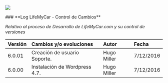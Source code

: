 <p align="left">
<img src="https://s13.postimg.org/bl787p213/Life_My_Car_Github.png">
</p>
### **Log LifeMyCar - Control de Cambios**

_Relativo al proceso de Desarrollo de LifeMyCar.com y su control de versiones_






| Versión |Cambios y/o evoluciones |Autor|Fecha|
|:------------- |:---------------|:---------------|:---------------|
| 6.0.01    | Creación de usuario Soporte. |Hugo Miller|7/12/2016|
| 6.0.00    | Instalación de Wordpress 4.7. |Hugo Miller|7/12/2016|


